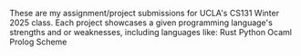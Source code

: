 These are my assignment/project submissions for UCLA's CS131 Winter 2025 class.
Each project showcases a given programming language's strengths and or weaknesses, including languages like:
Rust
Python
Ocaml
Prolog
Scheme
